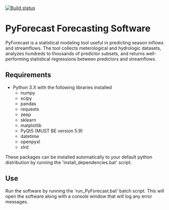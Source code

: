 [![Build status](https://ci.appveyor.com/api/projects/status/n5jktmnm4jqr37nm?svg=true)](https://ci.appveyor.com/project/usbr/pyforecast)

# PyForecast Forecasting Software
PyForecast is a statistical modeling tool useful in predicting season inflows and streamflows. The tool collects meterological and hydrologic datasets, analyzes hundreds to thousands of predictor subsets, and returns well-performing statistical regressions between predictors and streamflows. 

## Requirements
* Python 3.X with the following libraries installed
    * numpy
    * scipy
    * pandas
    * requests
    * zeep
    * sklearn
    * matplotlib
    * PyQt5 (MUST BE version 5.9)
    * datetime
    * openpyxl
    * xlrd

These packages can be installed automatically to your default python distribution by running the 'install_dependencies.bat' script. 

## Use
Run the software by running the 'run_PyForecast.bat' batch script. This will open the software along with a console window that will log any error messages. 
